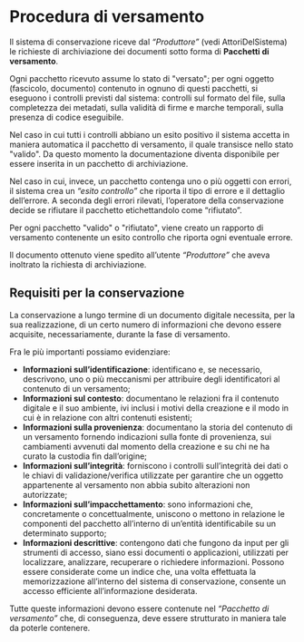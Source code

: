 # Procedura di versamento #

Il sistema di conservazione riceve dal _“Produttore”_ (vedi AttoriDelSistema) le richieste di archiviazione dei documenti sotto forma di **Pacchetti di versamento**.

Ogni pacchetto ricevuto assume lo stato di "versato"; per ogni oggetto (fascicolo, documento) contenuto in ognuno di questi pacchetti, si eseguono i controlli previsti dal sistema: controlli sul formato del file, sulla completezza dei metadati, sulla validità di firme e marche temporali, sulla presenza di codice eseguibile.

Nel caso in cui tutti i controlli abbiano un esito positivo il sistema accetta in maniera automatica il pacchetto di versamento, il quale transisce nello stato "valido". Da questo momento la documentazione diventa disponibile per essere inserita in un pacchetto di archiviazione.

Nel caso in cui, invece, un pacchetto contenga uno o più oggetti con errori, il sistema crea un _“esito controllo”_ che riporta il tipo di errore e il dettaglio dell’errore. A seconda degli errori rilevati, l’operatore della conservazione decide se rifiutare il pacchetto etichettandolo come “rifiutato”.

Per ogni pacchetto "valido" o "rifiutato", viene creato un rapporto di versamento contenente un esito controllo che riporta ogni eventuale errore.

Il documento ottenuto viene spedito all’utente _“Produttore”_ che aveva inoltrato la richiesta di archiviazione.

## Requisiti per la conservazione ##

La conservazione a lungo termine di un documento digitale necessita, per la sua realizzazione, di un certo numero di informazioni che devono essere acquisite, necessariamente, durante la fase di versamento.

Fra le più importanti possiamo evidenziare:
  * **Informazioni sull’identificazione**: identificano e, se necessario, descrivono, uno o più meccanismi per attribuire degli identificatori al contenuto di un versamento;
  * **Informazioni sul contesto**: documentano le relazioni fra il contenuto digitale e il suo ambiente, ivi inclusi i motivi della creazione e il modo in cui è in relazione con altri contenuti esistenti;
  * **Informazioni sulla provenienza**: documentano la storia del contenuto di un versamento fornendo indicazioni sulla fonte di provenienza, sui cambiamenti avvenuti dal momento della creazione e su chi ne ha curato la custodia fin dall’origine;
  * **Informazioni sull’integrità**: forniscono i controlli sull’integrità dei dati o le chiavi di validazione/verifica utilizzate per garantire che un oggetto appartenente al versamento non abbia subito alterazioni non autorizzate;
  * **Informazioni sull’impacchettamento**: sono informazioni che, concretamente o concettualmente, uniscono o mettono in relazione le componenti del pacchetto all’interno di un’entità identificabile su un determinato supporto;
  * **Informazioni descrittive**: contengono dati che fungono da input per gli strumenti di accesso, siano essi documenti o applicazioni, utilizzati per localizzare, analizzare, recuperare o richiedere informazioni. Possono essere considerate come un indice che, una volta effettuata la memorizzazione all’interno del sistema di conservazione, consente un accesso efficiente all’informazione desiderata.

Tutte queste informazioni devono essere contenute nel _“Pacchetto di versamento”_ che, di conseguenza, deve essere strutturato in maniera tale da poterle contenere.